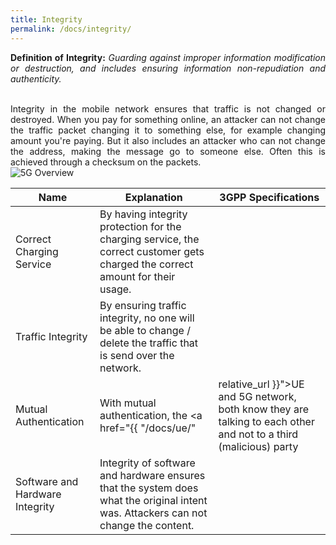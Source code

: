 ```yaml
---
title: Integrity
permalink: /docs/integrity/
---
```

<style>body {text-align: justify}</style>

**Definition of Integrity:**
*Guarding against improper information modification or destruction, and includes ensuring information non-repudiation and authenticity.*

<div class="row">
    <div style="text-align: justify" class="col-md-5">
        <br>
        Integrity in the mobile network ensures that traffic is not changed or destroyed. When you pay for something online, an attacker can not change the traffic packet changing it to something else, for example changing amount you're paying. But it also includes an attacker who can not change the address, making the message go to someone else. Often this is achieved through a checksum on the packets. 
    </div>
    <div class="col-md-7">
        <img src="{{ "/assets/img/Sec/Int.png" | relative_url }}" alt="5G Overview" class="img-responsive center">
    </div>
</div>


| Name                              | Explanation                                                   | 3GPP Specifications |
| -------------                     | -----------                                                   | --------- |
| Correct Charging Service          | By having integrity protection for the charging service, the correct customer gets charged the correct amount for their usage.           | |
| Traffic Integrity                 | By ensuring traffic integrity, no one will be able to change  / delete the traffic that is send over the network.               | |
| Mutual Authentication             | With mutual authentication, the <a href="{{ "/docs/ue/" | relative_url }}">UE</a> and 5G network, both know they are talking to each other and not to a third (malicious) party      | |
| Software and Hardware Integrity   | Integrity of software and hardware ensures that the system does what the original intent was. Attackers can not change the content.    | |
